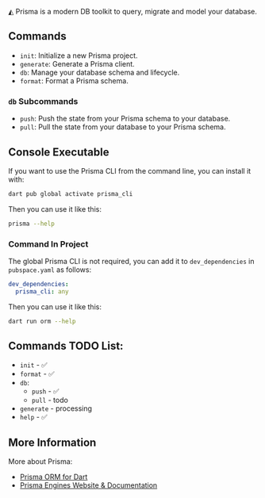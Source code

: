 ◭ Prisma is a modern DB toolkit to query, migrate and model your database.

## Commands

- `init`: Initialize a new Prisma project.
- `generate`: Generate a Prisma client.
- `db`: Manage your database schema and lifecycle.
- `format`: Format a Prisma schema.

### `db` Subcommands

- `push`: Push the state from your Prisma schema to your database.
- `pull`: Pull the state from your database to your Prisma schema.

## Console Executable

If you want to use the Prisma CLI from the command line, you can install it with:

```sh
dart pub global activate prisma_cli
```

Then you can use it like this:

```sh
prisma --help
```

### Command In Project

The global Prisma CLI is not required, you can add it to `dev_dependencies` in `pubspace.yaml` as follows:

```yaml
dev_dependencies:
  prisma_cli: any
```

Then you can use it like this:

```sh
dart run orm --help
```

## Commands TODO List:

- `init` - ✅
- `format` - ✅
- `db`:
  - `push` - ✅
  - `pull` - todo
- `generate` - processing
- `help` - ✅

## More Information

More about Prisma:

- [Prisma ORM for Dart](https://github.com/odroe/orm.dart)
- [Prisma Engines Website & Documentation](https://prisma.io/)
